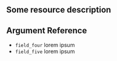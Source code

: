 ## Some resource description

## Argument Reference

* `field_four` lorem ipsum
* `field_five` lorem ipsum

